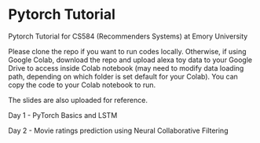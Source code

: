 # Pytorch Tutorial
Pytorch Tutorial for CS584 (Recommenders Systems) at Emory University

Please clone the repo if you want to run codes locally. 
Otherwise, if using Google Colab, download the repo and upload alexa toy data to your Google Drive to access inside Colab notebook (may need to modify data loading path, depending on which folder is set default for your Colab). You can copy the code to your Colab notebook to run.

The slides are also uploaded for reference.

Day 1 - PyTorch Basics and LSTM

Day 2 - Movie ratings prediction using Neural Collaborative Filtering